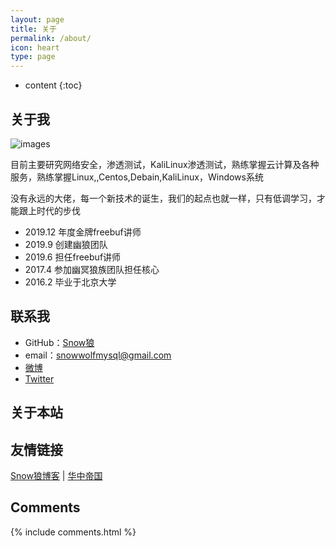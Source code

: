 ```yaml
---
layout: page
title: 关于
permalink: /about/
icon: heart
type: page
---
```


* content
{:toc}



## 关于我
![images](https://t1.picb.cc/uploads/2019/09/26/gxVSPc.th.jpg)

目前主要研究网络安全，渗透测试，KaliLinux渗透测试，熟练掌握云计算及各种服务，熟练掌握Linux,,Centos,Debain,KaliLinux，Windows系统

没有永远的大佬，每一个新技术的诞生，我们的起点也就一样，只有低调学习，才能跟上时代的步伐

* 2019.12 年度金牌freebuf讲师
* 2019.9  创建幽狼团队
* 2019.6  担任freebuf讲师
* 2017.4  参加幽冥狼族团队担任核心
* 2016.2  毕业于北京大学

## 联系我

* GitHub：[Snow狼](https://github.com/snowwolfmysql)
* email：snowwolfmysql@gmail.com
* [微博](http://weibo.com/KaliLinuxMatch)
* [Twitter](https://twitter.com/snowwolf)

## 关于本站


## 友情链接

[Snow狼博客](http://blog.51cto.com/superwolf) \| [华中帝国](https://bbs.tbfull.com)  

## Comments

{% include comments.html %}
